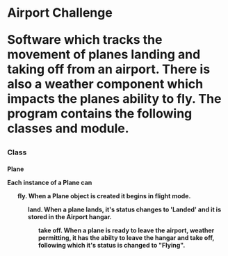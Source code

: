 <h1>Airport Challenge

Software which tracks the movement of planes landing and taking off from an airport. There is also a weather component which impacts the planes ability to fly. The program contains the following classes and module.

<h3>Class
<h4>Plane
<p>Each instance of a Plane can
  <ul>fly. When a Plane object is created it begins in flight mode.
  <ul>land. When a plane lands, it's status changes to 'Landed' and it is stored in the Airport hangar. 
  <ul>take off. When a plane is ready to leave the airport, weather permitting, it has the abilty to leave the hangar and take off, following which it's status is changed to "Flying".
